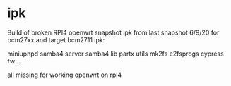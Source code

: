 # ipk

Build of broken RPI4 openwrt snapshot ipk 
from last snapshot 6/9/20 for bcm27xx and target bcm2711
ipk:

miniupnpd
samba4 server 
samba4 lib
partx utils
mk2fs
e2fsprogs
cypress fw
...

all missing for working openwrt on rpi4
